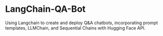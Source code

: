 # LangChain-QA-Bot
Using Langchain to create and deploy Q&amp;A chatbots, incorporating prompt templates, LLMChain, and Sequential Chains with Hugging Face API.
